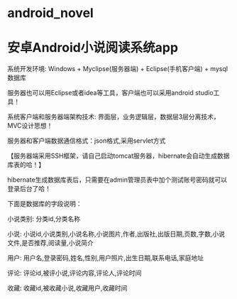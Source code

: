 # android_novel
# 安卓Android小说阅读系统app

系统开发环境: Windows + Myclipse(服务器端) + Eclipse(手机客户端) + mysql数据库

服务器也可以用Eclipse或者idea等工具，客户端也可以采用android studio工具！

系统客户端和服务器端架构技术: 界面层，业务逻辑层，数据层3层分离技术，MVC设计思想！

服务器和客户端数据通信格式：json格式,采用servlet方式

【服务器端采用SSH框架，请自己启动tomcat服务器，hibernate会自动生成数据库表的哈！】

hibernate生成数据库表后，只需要在admin管理员表中加个测试账号密码就可以登录后台了哈！

下面是数据库的字段说明：

小说类别: 分类id,分类名称

小说: 小说id,小说类别,小说名称,小说图片,作者,出版社,出版日期,页数,字数,小说文件,是否推荐,阅读量,小说简介

用户: 用户名,登录密码,姓名,性别,用户照片,出生日期,联系电话,家庭地址

评论: 评论id,被评小说,评论内容,评论人,评论时间

收藏: 收藏id,被收藏小说,收藏用户,收藏时间
